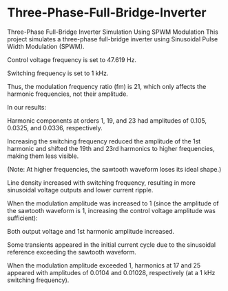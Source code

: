 # Three-Phase-Full-Bridge-Inverter
Three-Phase Full-Bridge Inverter Simulation Using SPWM Modulation
This project simulates a three-phase full-bridge inverter using Sinusoidal Pulse Width Modulation (SPWM).

Control voltage frequency is set to 47.619 Hz.

Switching frequency is set to 1 kHz.

Thus, the modulation frequency ratio (fm) is 21, which only affects the harmonic frequencies, not their amplitude.

In our results:

Harmonic components at orders 1, 19, and 23 had amplitudes of 0.105, 0.0325, and 0.0336, respectively.

Increasing the switching frequency reduced the amplitude of the 1st harmonic and shifted the 19th and 23rd harmonics to higher frequencies, making them less visible.

(Note: At higher frequencies, the sawtooth waveform loses its ideal shape.)

Line density increased with switching frequency, resulting in more sinusoidal voltage outputs and lower current ripple.

When the modulation amplitude was increased to 1 (since the amplitude of the sawtooth waveform is 1, increasing the control voltage amplitude was sufficient):

Both output voltage and 1st harmonic amplitude increased.

Some transients appeared in the initial current cycle due to the sinusoidal reference exceeding the sawtooth waveform.

When the modulation amplitude exceeded 1, harmonics at 17 and 25 appeared with amplitudes of 0.0104 and 0.01028, respectively (at a 1 kHz switching frequency).
